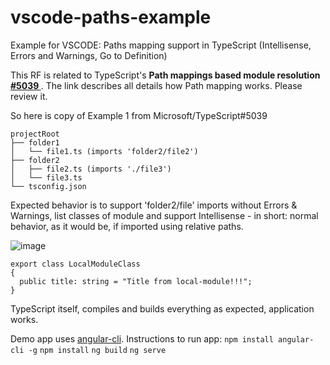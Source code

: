 # vscode-paths-example
Example for VSCODE: Paths mapping support in TypeScript (Intellisense, Errors and Warnings, Go to Definition)

This RF is related to TypeScript's **Path mappings based module resolution [#5039 ](https://github.com/Microsoft/TypeScript/issues/5039)**.  The link describes all details how Path mapping works. Please review it.

So here is copy of Example 1 from Microsoft/TypeScript#5039

```
projectRoot
├── folder1
│   └── file1.ts (imports 'folder2/file2')
├── folder2
│   ├── file2.ts (imports './file3')
│   └── file3.ts
└── tsconfig.json
```

Expected behavior is to support 'folder2/file' imports without Errors & Warnings, list classes of module and support Intellisense - in short: normal behavior, as it would be, if imported using relative paths.

![image](https://cloud.githubusercontent.com/assets/12189125/15805862/23ed829e-2b47-11e6-902e-8816f443064f.png)

```
export class LocalModuleClass
{
  public title: string = "Title from local-module!!!";
}
```

TypeScript itself, compiles and builds everything as expected, application works.

Demo app uses [angular-cli](https://github.com/angular/angular-cli). Instructions to run app:
`npm install angular-cli -g`
`npm install`
`ng build`
`ng serve`

